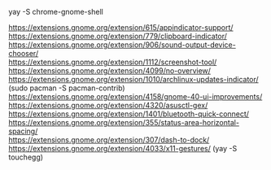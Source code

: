 yay -S chrome-gnome-shell 

https://extensions.gnome.org/extension/615/appindicator-support/  
https://extensions.gnome.org/extension/779/clipboard-indicator/  
https://extensions.gnome.org/extension/906/sound-output-device-chooser/    
https://extensions.gnome.org/extension/1112/screenshot-tool/     
https://extensions.gnome.org/extension/4099/no-overview/     
https://extensions.gnome.org/extension/1010/archlinux-updates-indicator/ (sudo pacman -S pacman-contrib)        
https://extensions.gnome.org/extension/4158/gnome-40-ui-improvements/     
https://extensions.gnome.org/extension/4320/asusctl-gex/      
https://extensions.gnome.org/extension/1401/bluetooth-quick-connect/         
https://extensions.gnome.org/extension/355/status-area-horizontal-spacing/     
https://extensions.gnome.org/extension/307/dash-to-dock/   
https://extensions.gnome.org/extension/4033/x11-gestures/ (yay -S touchegg)  
